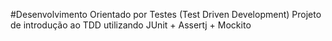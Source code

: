  #Desenvolvimento Orientado por Testes (Test Driven Development)
 Projeto de introdução ao TDD utilizando JUnit + Assertj + Mockito
